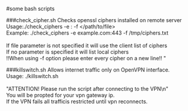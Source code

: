 #some bash scripts

###check_cipher.sh 
Checks openssl ciphers installed on remote server</br>
Usage:./check_ciphers -e <server>:<port> -f </path/to/file> </br>
Example: ./check_ciphers -e example.com:443 -f /tmp/ciphers.txt</br>
</br>
If file parameter is not specified it will use the client list of ciphers</br>
If no parameter is specified it will list local ciphers </br>
!!When using -f option please enter every cipher on a new line!! "</br>

###killswitch.sh
Allows internet traffic only on OpenVPN interface.</br>
Usage: ./killswitch.sh</br>
</br>
"ATTENTION! Please run the script after connecting to the VPN\n"</br>
You will be propted for your vpn gateway ip.</br>
If the VPN fails all trafficis restricted until vpn reconnects.</br>

